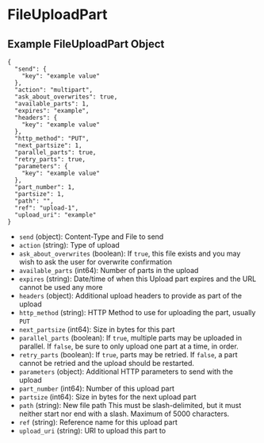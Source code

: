 # FileUploadPart

## Example FileUploadPart Object

```
{
  "send": {
    "key": "example value"
  },
  "action": "multipart",
  "ask_about_overwrites": true,
  "available_parts": 1,
  "expires": "example",
  "headers": {
    "key": "example value"
  },
  "http_method": "PUT",
  "next_partsize": 1,
  "parallel_parts": true,
  "retry_parts": true,
  "parameters": {
    "key": "example value"
  },
  "part_number": 1,
  "partsize": 1,
  "path": "",
  "ref": "upload-1",
  "upload_uri": "example"
}
```

* `send` (object): Content-Type and File to send
* `action` (string): Type of upload
* `ask_about_overwrites` (boolean): If `true`, this file exists and you may wish to ask the user for overwrite confirmation
* `available_parts` (int64): Number of parts in the upload
* `expires` (string): Date/time of when this Upload part expires and the URL cannot be used any more
* `headers` (object): Additional upload headers to provide as part of the upload
* `http_method` (string): HTTP Method to use for uploading the part, usually `PUT`
* `next_partsize` (int64): Size in bytes for this part
* `parallel_parts` (boolean): If `true`, multiple parts may be uploaded in parallel.  If `false`, be sure to only upload one part at a time, in order.
* `retry_parts` (boolean): If `true`, parts may be retried. If `false`, a part cannot be retried and the upload should be restarted.
* `parameters` (object): Additional HTTP parameters to send with the upload
* `part_number` (int64): Number of this upload part
* `partsize` (int64): Size in bytes for the next upload part
* `path` (string): New file path This must be slash-delimited, but it must neither start nor end with a slash. Maximum of 5000 characters.
* `ref` (string): Reference name for this upload part
* `upload_uri` (string): URI to upload this part to
